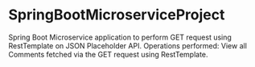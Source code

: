 # SpringBootMicroserviceProject
Spring Boot Microservice application to perform GET request using RestTemplate on JSON Placeholder API.  Operations performed:  View all Comments fetched via the GET request using RestTemplate.
